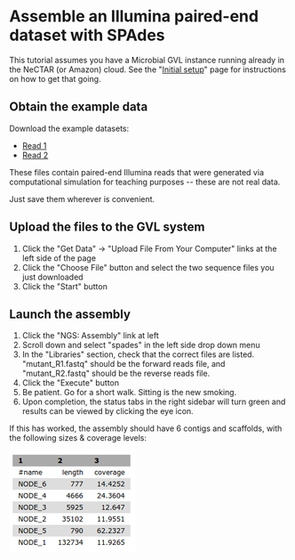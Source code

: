# Assemble an Illumina paired-end dataset with SPAdes

This tutorial assumes you have a Microbial GVL instance running already in the NeCTAR (or Amazon) cloud.
See the "[Initial setup](gvlsetup)" page for instructions on how to get that going.

## Obtain the example data

Download the example datasets:

* [Read 1](http://darlinglab.org/tutorials/data/mutant_R1.fastq.gz)
* [Read 2](http://darlinglab.org/tutorials/data/mutant_R2.fastq.gz)

These files contain paired-end Illumina reads that were generated via computational simulation for teaching purposes -- these are not real data.

Just save them wherever is convenient.

## Upload the files to the GVL system

1. Click the "Get Data" -> "Upload File From Your Computer" links at the left side of the page
2. Click the "Choose File" button and select the two sequence files you just downloaded
3. Click the "Start" button

## Launch the assembly

1. Click the "NGS: Assembly" link at left
2. Scroll down and select "spades" in the left side drop down menu
3. In the "Libraries" section, check that the correct files are listed. "mutant_R1.fastq" should be the forward reads file, and "mutant_R2.fastq" should be the reverse reads file. 
4. Click the "Execute" button
5. Be patient. Go for a short walk. Sitting is the new smoking.
6. Upon completion, the status tabs in the right sidebar will turn green and results can be viewed by clicking the eye icon.


If this has worked, the assembly should have 6 contigs and scaffolds, with the following sizes & coverage levels:

![Test genome assembly statistics](asm_stats.png)


